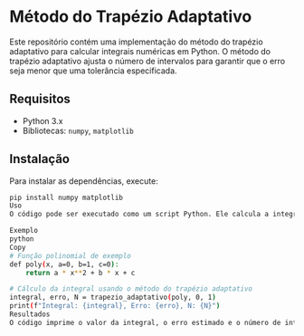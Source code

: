 # Método do Trapézio Adaptativo

Este repositório contém uma implementação do método do trapézio adaptativo para calcular integrais numéricas em Python. O método do trapézio adaptativo ajusta o número de intervalos para garantir que o erro seja menor que uma tolerância especificada.

## Requisitos

- Python 3.x
- Bibliotecas: `numpy`, `matplotlib`

## Instalação

Para instalar as dependências, execute:

```bash
pip install numpy matplotlib
Uso
O código pode ser executado como um script Python. Ele calcula a integral de uma função usando o método do trapézio adaptativo e imprime o resultado, o erro estimado e o número de intervalos usados.

Exemplo
python
Copy
# Função polinomial de exemplo
def poly(x, a=0, b=1, c=0):
    return a * x**2 + b * x + c

# Cálculo da integral usando o método do trapézio adaptativo
integral, erro, N = trapezio_adaptativo(poly, 0, 1)
print(f"Integral: {integral}, Erro: {erro}, N: {N}")
Resultados
O código imprime o valor da integral, o erro estimado e o número de intervalos usados.